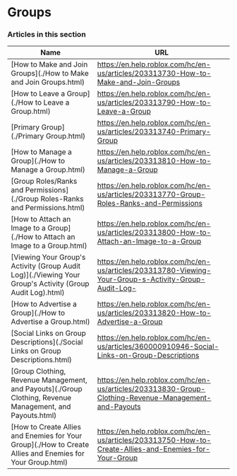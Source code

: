 # Groups  
### Articles in this section
Name|URL
-|-
[How to Make and Join Groups](./How to Make and Join Groups.html) |https://en.help.roblox.com/hc/en-us/articles/203313730-How-to-Make-and-Join-Groups
[How to Leave a Group](./How to Leave a Group.html) |https://en.help.roblox.com/hc/en-us/articles/203313790-How-to-Leave-a-Group
[Primary Group](./Primary Group.html) |https://en.help.roblox.com/hc/en-us/articles/203313740-Primary-Group
[How to Manage a Group](./How to Manage a Group.html) |https://en.help.roblox.com/hc/en-us/articles/203313810-How-to-Manage-a-Group
[Group Roles/Ranks and Permissions](./Group Roles-Ranks and Permissions.html) |https://en.help.roblox.com/hc/en-us/articles/203313770-Group-Roles-Ranks-and-Permissions
[How to Attach an Image to a Group](./How to Attach an Image to a Group.html) |https://en.help.roblox.com/hc/en-us/articles/203313800-How-to-Attach-an-Image-to-a-Group
[Viewing Your Group's Activity (Group Audit Log)](./Viewing Your Group's Activity (Group Audit Log).html) |https://en.help.roblox.com/hc/en-us/articles/203313780-Viewing-Your-Group-s-Activity-Group-Audit-Log-
[How to Advertise a Group](./How to Advertise a Group.html) |https://en.help.roblox.com/hc/en-us/articles/203313820-How-to-Advertise-a-Group
[Social Links on Group Descriptions](./Social Links on Group Descriptions.html) |https://en.help.roblox.com/hc/en-us/articles/360000910946-Social-Links-on-Group-Descriptions
[Group Clothing, Revenue Management, and Payouts](./Group Clothing, Revenue Management, and Payouts.html) |https://en.help.roblox.com/hc/en-us/articles/203313830-Group-Clothing-Revenue-Management-and-Payouts
[How to Create Allies and Enemies for Your Group](./How to Create Allies and Enemies for Your Group.html) |https://en.help.roblox.com/hc/en-us/articles/203313750-How-to-Create-Allies-and-Enemies-for-Your-Group